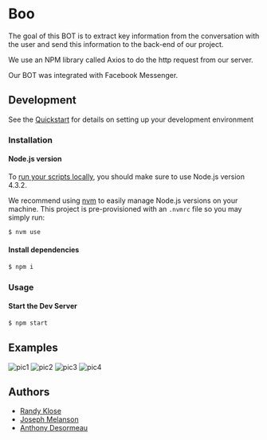 # Boo

The goal of this BOT is to extract key information from the conversation with the user and send this information to the back-end of our project.

We use an NPM library called Axios to do the http request from our server.

Our BOT was integrated with Facebook Messenger.
## Development

See the [Quickstart](http://docs.init.ai/docs/quickstart) for details on setting up your development environment

### Installation

#### Node.js version

To [run your scripts locally](http://docs.init.ai/docs/dev-server#section-local-testing), you should make sure to use Node.js version 4.3.2.

We recommend using [nvm](https://github.com/creationix/nvm) to easily manage Node.js versions on your machine. This project is pre-provisioned with an `.nvmrc` file so you may simply run:

```bash
$ nvm use
```

#### Install dependencies

```bash
$ npm i
```

### Usage

#### Start the Dev Server

```bash
$ npm start
```


## Examples
![pic1](screenshots/pic1)
![pic2](screenshots/pic2)
![pic3](screenshots/pic3)
![pic4](screenshots/pic4)

## Authors
* [Randy Klose](https://github.com/Randyklose)
* [Joseph Melanson](https://github.com/joemelanson)
* [Anthony Desormeau](https://github.com/ajdez)
